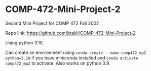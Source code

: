 # COMP-472-Mini-Project-2
Second Mini Project for COMP 472 Fall 2022

Repo link: https://github.com/btakli/COMP-472-Mini-Project-2

Using python 3.10.

Can create an environment using `conda create --name comp472_mp2 python=3.10` if you have miniconda installed and `conda activate comp472_mp2` to activate. Also works on python 3.9.
